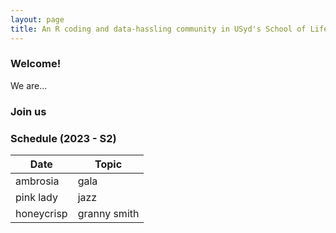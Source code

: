 ```yaml
---
layout: page
title: An R coding and data-hassling community in USyd's School of Life and Environmental Sciences
---
```


### Welcome!

We are...

### Join us

### Schedule (2023 - S2)

| Date | Topic | 
|-------|--------|
| ambrosia | gala | 
| pink lady | jazz | 
| honeycrisp | granny smith |
